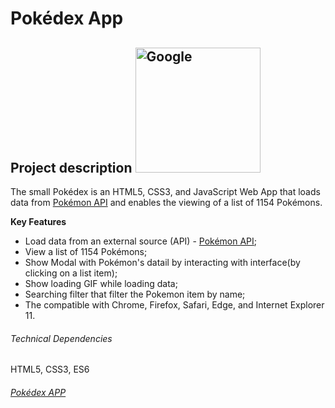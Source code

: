 # Pokédex App

## Project description <img alt="Google" src="https://www.pngmart.com/files/11/Pokemon-Bulbasaur-PNG-Pic.png" width="200">

The small Pokédex is an HTML5, CSS3, and JavaScript Web App that loads data from [Pokémon API](https://pokeapi.co/) and enables the viewing of a list of 1154 Pokémons.

**Key Features**

- Load data from an external source (API) - [Pokémon API](https://pokeapi.co/);
- View a list of 1154 Pokémons;
- Show Modal with Pokémon's datail by interacting with interface(by clicking on a list item);
- Show loading GIF while loading data;
- Searching filter that filter the Pokemon item by name;
- The compatible with Chrome, Firefox, Safari, Edge, and Internet Explorer 11.

###### Technical Dependencies

HTML5, CSS3, ES6

###### [Pokédex APP](https://afonsord.github.io/JS-Pokedex/)
